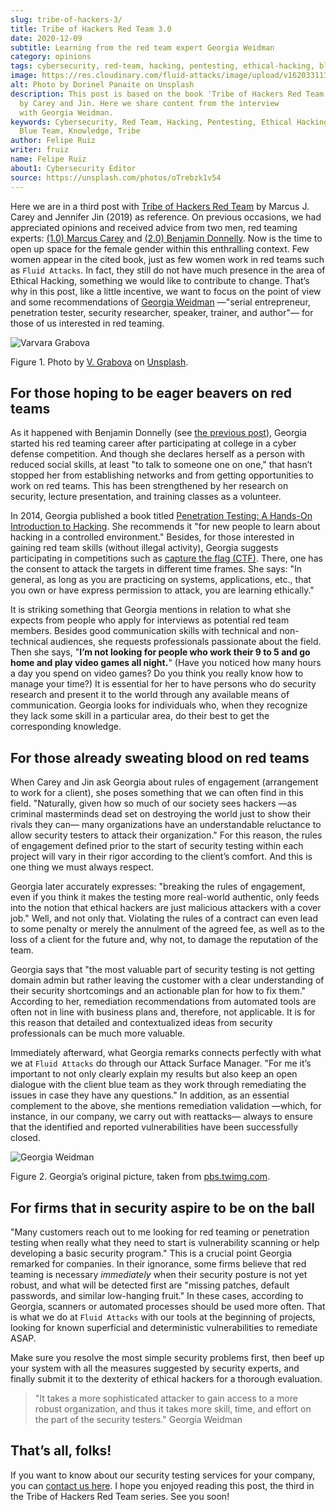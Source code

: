 ```yaml
---
slug: tribe-of-hackers-3/
title: Tribe of Hackers Red Team 3.0
date: 2020-12-09
subtitle: Learning from the red team expert Georgia Weidman
category: opinions
tags: cybersecurity, red-team, hacking, pentesting, ethical-hacking, blue-team
image: https://res.cloudinary.com/fluid-attacks/image/upload/v1620331131/blog/tribe-of-hackers-3/cover_rids16.webp
alt: Photo by Dorinel Panaite on Unsplash
description: This post is based on the book 'Tribe of Hackers Red Team'
  by Carey and Jin. Here we share content from the interview
  with Georgia Weidman.
keywords: Cybersecurity, Red Team, Hacking, Pentesting, Ethical Hacking,
  Blue Team, Knowledge, Tribe
author: Felipe Ruiz
writer: fruiz
name: Felipe Ruiz
about1: Cybersecurity Editor
source: https://unsplash.com/photos/oTrebzk1v54
---
```


Here we are in a third post with [Tribe of Hackers Red
Team](https://www.amazon.com/Tribe-Hackers-Red-Team-Cybersecurity/dp/1119643325)
by Marcus J. Carey and Jennifer Jin (2019) as reference. On previous
occasions, we had appreciated opinions and received advice from two men,
red teaming experts: [(1.0) Marcus Carey](../tribe-of-hackers-1/) and
[(2.0) Benjamin Donnelly](../tribe-of-hackers-2/). Now is the time to
open up space for the female gender within this enthralling context. Few
women appear in the cited book, just as few women work in red teams such
as `Fluid Attacks`. In fact, they still do not have much presence in the
area of Ethical Hacking, something we would like to contribute to
change. That’s why in this post, like a little incentive, we want to
focus on the point of view and some recommendations of [Georgia
Weidman](https://twitter.com/georgiaweidman) —"serial entrepreneur,
penetration tester, security researcher, speaker, trainer, and author"—
for those of us interested in red teaming.

<div class="imgblock">

![Varvara Grabova](https://res.cloudinary.com/fluid-attacks/image/upload/v1620331132/blog/tribe-of-hackers-3/varvara_v5ioff.webp)

<div class="title">

Figure 1. Photo by [V. Grabova](https://unsplash.com/@santabarbara77)
on [Unsplash](https://unsplash.com/photos/6Jm_LSrf4Zc).

</div>

</div>

## For those hoping to be eager beavers on red teams

As it happened with Benjamin Donnelly (see [the previous
post](../tribe-of-hackers-2/)), Georgia started his red teaming career
after participating at college in a cyber defense competition. And
though she declares herself as a person with reduced social skills, at
least "to talk to someone one on one," that hasn’t stopped her from
establishing networks and from getting opportunities to work on red
teams. This has been strengthened by her research on security, lecture
presentation, and training classes as a volunteer.

In 2014, Georgia published a book titled [Penetration Testing: A
Hands-On Introduction to
Hacking](https://www.amazon.com/Penetration-Testing-Hands-Introduction-Hacking/dp/1593275641).
She recommends it "for new people to learn about hacking in a controlled
environment." Besides, for those interested in gaining red team skills
(without illegal activity), Georgia suggests participating in
competitions such as [capture the flag
(CTF)](https://medium.com/@thehackersmeetup/beginners-guide-to-capture-the-flag-ctf-71a1cbd9d27c).
There, one has the consent to attack the targets in different time
frames. She says: "In general, as long as you are practicing on systems,
applications, etc., that you own or have express permission to attack,
you are learning ethically."

It is striking something that Georgia mentions in relation to what she
expects from people who apply for interviews as potential red team
members. Besides good communication skills with technical and
non-technical audiences, she requests professionals passionate about the
field. Then she says, "**I’m not looking for people who work their 9 to
5 and go home and play video games all night.**" (Have you noticed how
many hours a day you spend on video games? Do you think you really know
how to manage your time?) It is essential for her to have persons who do
security research and present it to the world through any available
means of communication. Georgia looks for individuals who, when they
recognize they lack some skill in a particular area, do their best to
get the corresponding knowledge.

## For those already sweating blood on red teams

When Carey and Jin ask Georgia about rules of engagement (arrangement to
work for a client), she poses something that we can often find in this
field. "Naturally, given how so much of our society sees hackers —as
criminal masterminds dead set on destroying the world just to show their
rivals they can— many organizations have an understandable reluctance to
allow security testers to attack their organization." For this reason,
the rules of engagement defined prior to the start of security testing
within each project will vary in their rigor according to the client’s
comfort. And this is one thing we must always respect.

Georgia later accurately expresses: "breaking the rules of engagement,
even if you think it makes the testing more real-world authentic, only
feeds into the notion that ethical hackers are just malicious attackers
with a cover job." Well, and not only that. Violating the rules of a
contract can even lead to some penalty or merely the annulment of the
agreed fee, as well as to the loss of a client for the future and, why
not, to damage the reputation of the team.

Georgia says that "the most valuable part of security testing is not
getting domain admin but rather leaving the customer with a clear
understanding of their security shortcomings and an actionable plan for
how to fix them." According to her, remediation recommendations from
automated tools are often not in line with business plans and,
therefore, not applicable. It is for this reason that detailed and
contextualized ideas from security professionals can be much more
valuable.

Immediately afterward, what Georgia remarks connects perfectly with what
we at `Fluid Attacks` do through our Attack Surface Manager. "For me
it’s important to not only clearly explain my results but also keep an
open dialogue with the client blue team as they work through remediating
the issues in case they have any questions." In addition, as an
essential complement to the above, she mentions remediation validation
—which, for instance, in our company, we carry out with reattacks—
always to ensure that the identified and reported vulnerabilities have
been successfully closed.

<div class="imgblock">

![Georgia Weidman](https://res.cloudinary.com/fluid-attacks/image/upload/v1620331131/blog/tribe-of-hackers-3/weidman_svdpmi.webp)

<div class="title">

Figure 2. Georgia’s original picture, taken from
[pbs.twimg.com](https://pbs.twimg.com/media/CrYuOfaWcAAXM3u.jpg).

</div>

</div>

## For firms that in security aspire to be on the ball

"Many customers reach out to me looking for red teaming or penetration
testing when really what they need to start is vulnerability scanning or
help developing a basic security program." This is a crucial point
Georgia remarked for companies. In their ignorance, some firms believe
that red teaming is necessary *immediately* when their security posture
is not yet robust, and what will be detected first are "missing patches,
default passwords, and similar low-hanging fruit." In these cases,
according to Georgia, scanners or automated processes should be used
more often. That is what we do at `Fluid Attacks` with our tools at the
beginning of projects, looking for known superficial and deterministic
vulnerabilities to remediate ASAP.

Make sure you resolve the most simple security problems first, then beef
up your system with all the measures suggested by security experts, and
finally submit it to the dexterity of ethical hackers for a thorough
evaluation.

> "It takes a more sophisticated attacker to gain access to a more
> robust organization, and thus it takes more skill, time, and effort on
> the part of the security testers." Georgia Weidman

## That’s all, folks!

If you want to know about our security testing services for your
company, you can [contact us here](../../contact-us/). I hope you
enjoyed reading this post, the third in the Tribe of Hackers Red Team
series. See you soon\!

